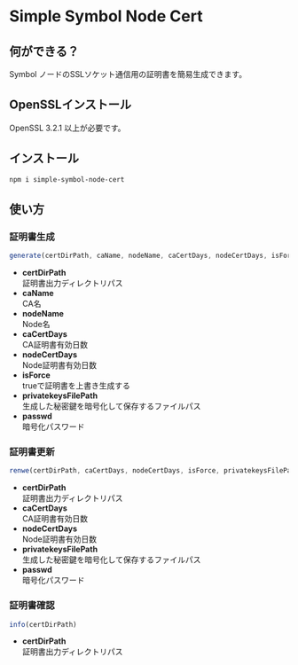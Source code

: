 # Simple Symbol Node Cert

## 何ができる？

Symbol ノードのSSLソケット通信用の証明書を簡易生成できます。

## OpenSSLインストール

OpenSSL 3.2.1 以上が必要です。

## インストール

```sh
npm i simple-symbol-node-cert
```

## 使い方

### 証明書生成

```typescript
generate(certDirPath, caName, nodeName, caCertDays, nodeCertDays, isForce, privatekeysFilePath, passwd)
```

- **certDirPath**  
  証明書出力ディレクトリパス
- **caName**  
  CA名
- **nodeName**  
  Node名
- **caCertDays**  
  CA証明書有効日数
- **nodeCertDays**  
  Node証明書有効日数
- **isForce**  
  trueで証明書を上書き生成する
- **privatekeysFilePath**  
  生成した秘密鍵を暗号化して保存するファイルパス
- **passwd**  
  暗号化パスワード

### 証明書更新

```typescript
renwe(certDirPath, caCertDays, nodeCertDays, isForce, privatekeysFilePath, passwd)
```

- **certDirPath**  
  証明書出力ディレクトリパス
- **caCertDays**  
  CA証明書有効日数
- **nodeCertDays**  
  Node証明書有効日数
- **privatekeysFilePath**  
  生成した秘密鍵を暗号化して保存するファイルパス
- **passwd**  
  暗号化パスワード

### 証明書確認

```typescript
info(certDirPath)
```

- **certDirPath**  
  証明書出力ディレクトリパス
